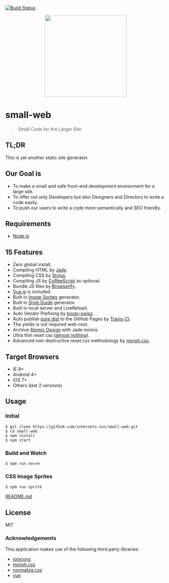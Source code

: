 [![Build Status](https://travis-ci.org/internets-inc/small-web.svg?branch=master)](https://travis-ci.org/internets-inc/small-web)

<p align="center">
<img src="http://internets-inc.github.io/small-web/html_elements/single-icon-smallweb@2x.png" alt="" width="256" />
</p>


# small-web

> Small Code for the Larger Site

## TL;DR

This is yet another static site generator.

## Our Goal is

- To make a small and safe front-end development environment for a large site.
- To offer not only Developers but also Designers and Directors to write a code easily.
- To push our users to write a code more semantically and SEO friendly.

## Requirements

- [Node.js](https://nodejs.org/)

## 15 Features

- Zero global install.
- Compiling HTML by [Jade](https://github.com/pugjs/jade).
- Compiling CSS by [Stylus](https://github.com/learnboost/stylus).
- Compiling JS by [CoffeeScript](https://github.com/jashkenas/coffeescript) as optional.
- Bundle JS files by [Browserify](https://github.com/substack/node-browserify).
- [Vue.js](https://github.com/vuejs/vue) is included.
- Built in [Image Sprites](https://github.com/internets-inc/small-web/blob/master/html_elements/lib/sprites/README.md) generator.
- Built in [Style Guide](http://internets-inc.github.io/small-web/html_elements/usage/) generator.
- Built in local server and LiveReload.
- Auto Vendor Prefixing by [kouto-swiss](https://github.com/leny/kouto-swiss).
- Auto publish [pure dist](https://github.com/internets-inc/small-web/tree/gh-pages) to the GitHub Pages by [Travis-CI](https://travis-ci.org/internets-inc/small-web).
- The yields is not required web-root.
- Archive [Atomic Design](http://patternlab.io/about.html) with Jade mixins.
- Ultra thin reset css ([almost nothing](https://github.com/internets-inc/small-web/blob/master/html_elements/lib/prepend/default.styl)).
- Advanced non-destructive reset.css methodology by [morph.css](https://github.com/internets-inc/morph.css).

## Target Browsers

- IE 9+
- Android 4+
- iOS 7+
- Others (last 2 versions)

## Usage

### Initial

```
$ git clone https://github.com/internets-inc/small-web.git
$ cd small-web
$ npm install
$ npm start
```

### Build and Watch

```
$ npm run serve
```

### CSS Image Sprites

```
$ npm run sprite
```

[README.md](./html_elements/lib/sprites/README.md)

## License

MIT

### Acknowledgements

This application makes use of the following third party libraries:

- [ionicons](https://github.com/driftyco/ionicons)
- [morph.css](https://github.com/internets-inc/morph.css)
- [normalize.css](https://github.com/necolas/normalize.css)
- [vue](https://github.com/yyx990803/vue)
